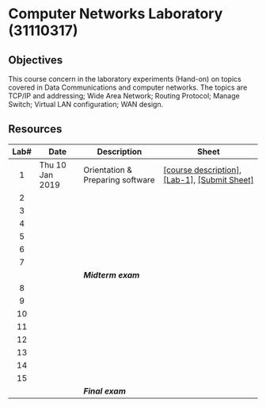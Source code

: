 # Computer Networks Laboratory (31110317)

## Objectives
This course concern in the laboratory experiments (Hand-on) on topics covered in Data Communications and computer networks. The topics are TCP/IP and addressing; Wide Area Network; Routing Protocol; Manage Switch; Virtual LAN configuration; WAN design.

## Resources

| Lab# | Date | Description  |Sheet|
|:-----:|------|-------------|----|
|  1 |Thu 10 Jan 2019| Orientation & Preparing software| [[course description]](https://drive.google.com/open?id=1MyTgrSqpio0jGd2o9WINq8MJB-081QA6), [[Lab-1]](https://drive.google.com/open?id=1XiKzVLFkR4WcpqlD3UI7Mcn5R0RavJa4), [[Submit Sheet]](https://drive.google.com/open?id=1NaNq8N_E-U4xH_Fi462MCbQNKs-U10_J) |
|2   |      |             | |
|   3   |      |              |                     |
|   4   |      |              |                     |
|   5   |      |              |                     |
|   6   |      |              |                     |
|   7   |      |              |                     |
|       |      | ***Midterm exam*** |  |
|   8   |      |              |                     |
|   9   |      |              |                     |
|   10  |      |              |                     |
|   11  |      |              |                     |
|   12  |      |              |                     |
|   13  |      |              |                     |
|   14  |      |              |                     |
|   15  |      |              |                     |
|       |      | ***Final exam***   |                 |
